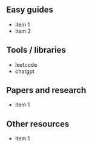 ```table-of-contents
```
## Easy guides
- item 1
- item 2

## Tools / libraries 
- leetcode
- chatgpt

## Papers and research
- item 1


## Other resources 
- item 1